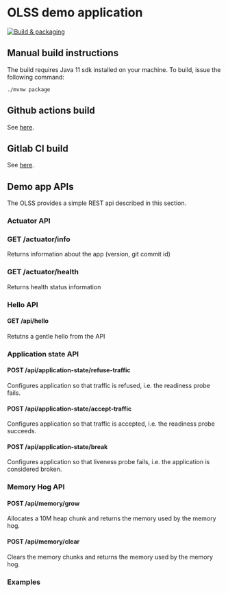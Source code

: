 # OLSS demo application

[![Build & packaging](https://github.com/andreaceccanti/olss-demo-app/actions/workflows/maven_build.yml/badge.svg)](https://github.com/andreaceccanti/olss-demo-app/actions/workflows/maven_build.yml)

## Manual build instructions

The build requires Java 11 sdk installed on your machine.
To build, issue the following command:

```console
./mvnw package
```

## Github actions build

See [here](.github/workflows/maven_build.yml).

## Gitlab CI build

See [here](.gitlab-ci.yml).

## Demo app APIs

The OLSS provides a simple REST api described in this section.

### Actuator API

### GET /actuator/info

Returns information about the app (version, git commit id)

### GET /actuator/health

Returns health status information

### Hello API

#### GET /api/hello

Retutns a gentle hello from the API

### Application state API

#### POST /api/application-state/refuse-traffic

Configures application so that traffic is refused, i.e. the readiness probe
fails.


#### POST /api/application-state/accept-traffic

Configures application so that traffic is accepted, i.e. the readiness probe
succeeds.

#### POST /api/application-state/break

Configures application so that liveness probe fails, i.e. the application is
considered broken.

### Memory Hog API

#### POST /api/memory/grow

Allocates a 10M heap chunk and returns the memory used by the memory hog.

#### POST /api/memory/clear

Clears the memory chunks and returns the memory used by the memory hog.

### Examples

